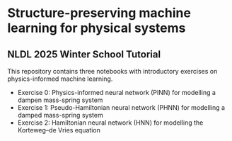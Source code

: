 # Structure-preserving machine learning for physical systems

## NLDL 2025 Winter School Tutorial

This repository contains three notebooks with introductory exercises on physics-informed machine learning.

* Exercise 0: Physics-informed neural network (PINN) for modelling a dampen mass-spring system
* Exercise 1: Pseudo-Hamiltonian neural network (PHNN) for modelling a damped mass-spring system
* Exercise 2: Hamiltonian neural network (HNN) for modelling the Korteweg–de Vries equation
